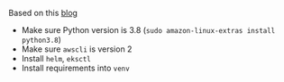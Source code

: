 Based on this
[blog](https://towardsdatascience.com/bootstrapping-dask-on-1000-cores-with-aws-fargate-1e1b7fd1a32c)

- Make sure Python version is 3.8 (`sudo amazon-linux-extras install python3.8`)
- Make sure `awscli` is version 2
- Install `helm`, `eksctl`
- Install requirements into `venv`

